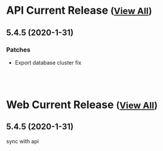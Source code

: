 
# API Current Release <small>([View All](/API.md))</small>
## 5.4.5 (2020-1-31)
### Patches 

- Export database cluster fix

<br><br>
# Web Current Release <small>([View All](/Web.md))</small>
## 5.4.5 (2020-1-31)
sync with api

  